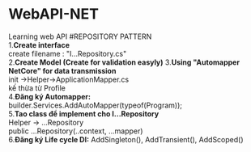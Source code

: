 ﻿# WebAPI-NET
Learning web API
	#REPOSITORY PATTERN  
1.**Create interface**  
		create filename : "I...Repository.cs"  
2.**Create Model (Create for validation easyly)**
3.**Using "Automapper NetCore" for data transmission**  
		init ->Helper->ApplicationMapper.cs  
		kế thừa từ Profile  
4.**Đăng ký Automapper:** builder.Services.AddAutoMapper(typeof(Program));  
5.**Tao class để implement cho I...Repository**  
	Helper -> ...Repository  
		public ...Repository(..context, ...mapper)  
6.**Đăng ký Life cycle DI:** AddSingleton(), AddTransient(), AddScoped()
	